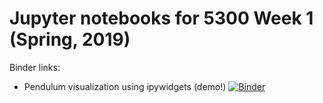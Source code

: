 # Jupyter notebooks for 5300 Week 1 (Spring, 2019)

Binder links:
* Pendulum visualization using ipywidgets (demo!) [![Binder](https://mybinder.org/badge_logo.svg)](https://mybinder.org/v2/gh/furnstahl/5300-notebooks/tree/master/master?filepath=week_1%2FPendulum_widget_visualization_v01.3.ipynb)
